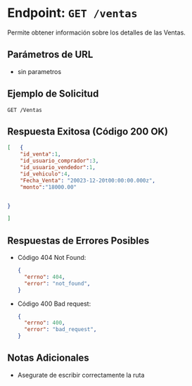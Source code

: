 # Endpoint: `GET /ventas`

Permite obtener información sobre los detalles de las Ventas.

## Parámetros de URL
- sin parametros

## Ejemplo de Solicitud
```http
GET /Ventas
```

## Respuesta Exitosa (Código 200 OK)
```json
[   {
    "id_venta":1,
    "id_usuario_comprador":3,
    "id_usuario_vendedor":1,
    "id_vehiculo":4,
    "Fecha_Venta": "20023-12-20t00:00:00.000z",
    "monto":"18000.00"


}

]

```

## Respuestas de Errores Posibles
- Código 404 Not Found:

  ```json
  {
    "errno": 404,
    "error": "not_found",
  }
  ```

- Código 400 Bad request:
  ```json
  {
    "errno": 400,
    "error": "bad_request",
  }
  ``` 

## Notas Adicionales

- Asegurate de escribir correctamente la ruta
